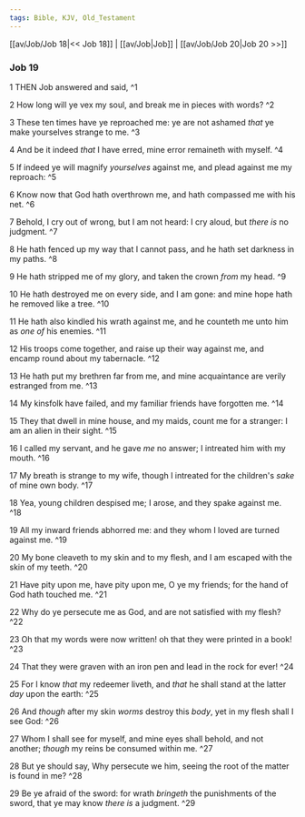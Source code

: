 ```yaml
---
tags: Bible, KJV, Old_Testament
---
```


[[av/Job/Job 18|<< Job 18]] | [[av/Job|Job]] | [[av/Job/Job 20|Job 20 >>]]

### Job 19

1 THEN Job answered and said, ^1

2 How long will ye vex my soul, and break me in pieces with words? ^2

3 These ten times have ye reproached me: ye are not ashamed _that_ ye make yourselves strange to me. ^3

4 And be it indeed _that_ I have erred, mine error remaineth with myself. ^4

5 If indeed ye will magnify _yourselves_ against me, and plead against me my reproach: ^5

6 Know now that God hath overthrown me, and hath compassed me with his net. ^6

7 Behold, I cry out of wrong, but I am not heard: I cry aloud, but _there_ _is_ no judgment. ^7

8 He hath fenced up my way that I cannot pass, and he hath set darkness in my paths. ^8

9 He hath stripped me of my glory, and taken the crown _from_ my head. ^9

10 He hath destroyed me on every side, and I am gone: and mine hope hath he removed like a tree. ^10

11 He hath also kindled his wrath against me, and he counteth me unto him as _one_ _of_ his enemies. ^11

12 His troops come together, and raise up their way against me, and encamp round about my tabernacle. ^12

13 He hath put my brethren far from me, and mine acquaintance are verily estranged from me. ^13

14 My kinsfolk have failed, and my familiar friends have forgotten me. ^14

15 They that dwell in mine house, and my maids, count me for a stranger: I am an alien in their sight. ^15

16 I called my servant, and he gave _me_ no answer; I intreated him with my mouth. ^16

17 My breath is strange to my wife, though I intreated for the children's _sake_ of mine own body. ^17

18 Yea, young children despised me; I arose, and they spake against me. ^18

19 All my inward friends abhorred me: and they whom I loved are turned against me. ^19

20 My bone cleaveth to my skin and to my flesh, and I am escaped with the skin of my teeth. ^20

21 Have pity upon me, have pity upon me, O ye my friends; for the hand of God hath touched me. ^21

22 Why do ye persecute me as God, and are not satisfied with my flesh? ^22

23 Oh that my words were now written! oh that they were printed in a book! ^23

24 That they were graven with an iron pen and lead in the rock for ever! ^24

25 For I know _that_ my redeemer liveth, and _that_ he shall stand at the latter _day_ upon the earth: ^25

26 And _though_ after my skin _worms_ destroy this _body_, yet in my flesh shall I see God: ^26

27 Whom I shall see for myself, and mine eyes shall behold, and not another; _though_ my reins be consumed within me. ^27

28 But ye should say, Why persecute we him, seeing the root of the matter is found in me? ^28

29 Be ye afraid of the sword: for wrath _bringeth_ the punishments of the sword, that ye may know _there_ _is_ a judgment. ^29
